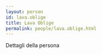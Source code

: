```yaml
---
layout: person
id: lava.oblige
title: Lava Oblige
permalink: people/lava.oblige.html
---
```


Dettagli della persona